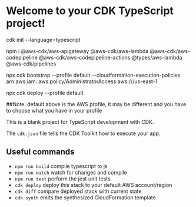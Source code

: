 # Welcome to your CDK TypeScript project!
cdk init --language=typescript

npm i @aws-cdk/aws-apigateway @aws-cdk/aws-lambda @aws-cdk/aws-codepipeline @aws-cdk/aws-codepipeline-actions @types/aws-lambda @aws-cdk/pipelines

npx cdk bootstrap  --profile default --cloudformation-execution-policies arn:aws:iam::aws:policy/AdministratorAccess aws://<accountno>/us-east-1
  
npx cdk deploy --profile default <stack name>
  
##Note: default above is the AWS profile, it may be different and you have to choose what you have in your profile
  

This is a blank project for TypeScript development with CDK.

The `cdk.json` file tells the CDK Toolkit how to execute your app.

## Useful commands

 * `npm run build`   compile typescript to js
 * `npm run watch`   watch for changes and compile
 * `npm run test`    perform the jest unit tests
 * `cdk deploy`      deploy this stack to your default AWS account/region
 * `cdk diff`        compare deployed stack with current state
 * `cdk synth`       emits the synthesized CloudFormation template
